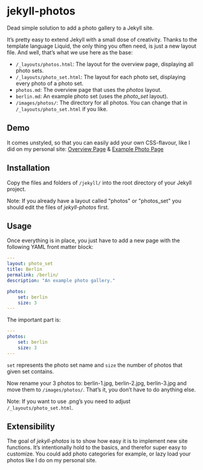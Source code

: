 # jekyll-photos

Dead simple solution to add a photo gallery to a Jekyll site.

It’s pretty easy to extend Jekyll with a small dose of creativity. Thanks to the template language Liquid, the only thing you often need, is just a new layout file. And well, that’s what we use here as the base:

* `/_layouts/photos.html`: The layout for the overview page, displaying all photo sets.
* `/_layouts/photo_set.html`: The layout for each photo set, displaying every photo of a photo set.
* `photos.md`: The overview page that uses the *photos* layout.
* `berlin.md`: An example photo set (uses the *photo_set* layout).
* `/images/photos/`: The directory for all photos. You can change that in `/_layouts/photo_set.html` if you like.

## Demo

It comes unstyled, so that you can easily add your own CSS-flavour, like I did on my personal site: [Overview Page](http://michaelxander.com/photos/) & [Example Photo Page](http://michaelxander.com/phoenix/)

## Installation

Copy the files and folders of `/jekyll/` into the root directory of your Jekyll project.

Note: If you already have a layout called "photos" or "photos_set" you should edit the files of *jekyll-photos* first.

## Usage

Once everything is in place, you just have to add a new page with the following YAML front matter block:

```yaml
---
layout: photo_set
title: Berlin
permalink: /berlin/
description: "An example photo gallery."

photos:
    set: berlin
    size: 3
---
```

The important part is:

```yaml
---
photos:
    set: berlin
    size: 3
---
```

`set` represents the photo set name and `size` the number of photos that given set contains.

Now rename your 3 photos to: berlin-1.jpg, berlin-2.jpg, berlin-3.jpg and move them to `/images/photos/`. That’s it, you don’t have to do anything else.

Note: If you want to use .png’s you need to adjust `/_layouts/photo_set.html`.

## Extensibility

The goal of *jekyll-photos* is to show how easy it is to implement new site functions. It’s intentionally hold to the basics, and therefor super easy to customize. You could add photo categories for example, or lazy load your photos like I do on my personal site.